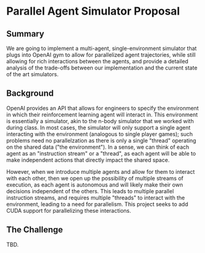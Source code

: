 # Parallel Agent Simulator Proposal

## Summary

We are going to implement a multi-agent, single-environment simulator that plugs into OpenAI gym to allow for parallelized agent trajectories, while still allowing for rich interactions between the agents, and provide a detailed analysis of the trade-offs between our implementation and the current state of the art simulators. 

## Background

OpenAI provides an API that allows for engineers to specify the environment in which their reinforcement learning agent will interact in. This environment is essentially a simulator, akin to the n-body simulator that we worked with during class. In most cases, the simulator will only support a single agent interacting with the environment (analogous to single player games); such problems need no parallelzation as there is only a single "thread" operating on the shared data ("the environment"). In a sense, we can think of each agent as an "instruction stream" or a "thread", as each agent will be able to make independent actions that directly impact the shared space. 

However, when we introduce multiple agents and allow for them to interact with each other, then we open up the possibility of multiple streams of execution, as each agent is autonomous and will likely make their own decisions independent of the others. This leads to multiple parallel instruction streams, and requires multiple "threads" to interact with the environment, leading to a need for parallelism. This project seeks to add CUDA support for parallelizing these interactions.

## The Challenge

TBD.
